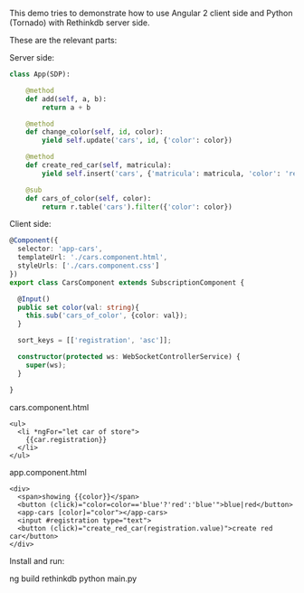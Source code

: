 This demo tries to demonstrate how to use Angular 2 client side and Python (Tornado) with Rethinkdb server side.

These are the relevant parts:

Server side:

```python
class App(SDP):

    @method
    def add(self, a, b):
        return a + b

    @method
    def change_color(self, id, color):
        yield self.update('cars', id, {'color': color})

    @method
    def create_red_car(self, matricula):
        yield self.insert('cars', {'matricula': matricula, 'color': 'red'})

    @sub
    def cars_of_color(self, color):
        return r.table('cars').filter({'color': color})
```

Client side:

```typescript
@Component({
  selector: 'app-cars',
  templateUrl: './cars.component.html',
  styleUrls: ['./cars.component.css']
})
export class CarsComponent extends SubscriptionComponent {

  @Input()
  public set color(val: string){
    this.sub('cars_of_color', {color: val});
  }

  sort_keys = [['registration', 'asc']];

  constructor(protected ws: WebSocketControllerService) {
    super(ws);
  }

}
```

cars.component.html
```angular2html
<ul>
  <li *ngFor="let car of store">
    {{car.registration}}
  </li>
</ul>
```

app.component.html
```angular2html
<div>
  <span>showing {{color}}</span>
  <button (click)="color=color=='blue'?'red':'blue'">blue|red</button>
  <app-cars [color]="color"></app-cars>
  <input #registration type="text">
  <button (click)="create_red_car(registration.value)">create red car</button>
</div>
```

Install and run:

ng build
rethinkdb
python main.py

